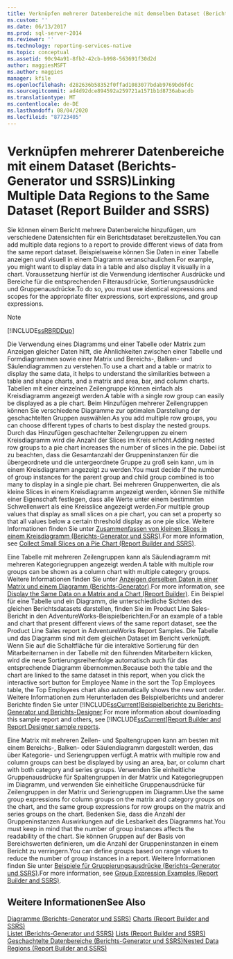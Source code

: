 ```yaml
---
title: Verknüpfen mehrerer Datenbereiche mit demselben Dataset (Berichts-Generator und SSRS) | Microsoft-Dokumentation
ms.custom: ''
ms.date: 06/13/2017
ms.prod: sql-server-2014
ms.reviewer: ''
ms.technology: reporting-services-native
ms.topic: conceptual
ms.assetid: 90c94a91-8fb2-42cb-b998-563691f30d2d
author: maggiesMSFT
ms.author: maggies
manager: kfile
ms.openlocfilehash: d282636b58352f0ffad1083077bdab9769bd6fdc
ms.sourcegitcommit: ad4d92dce894592a259721a1571b1d8736abacdb
ms.translationtype: MT
ms.contentlocale: de-DE
ms.lasthandoff: 08/04/2020
ms.locfileid: "87723405"
---
```

# <a name="linking-multiple-data-regions-to-the-same-dataset-report-builder-and-ssrs"></a><span data-ttu-id="8f7f5-102">Verknüpfen mehrerer Datenbereiche mit einem Dataset (Berichts-Generator und SSRS)</span><span class="sxs-lookup"><span data-stu-id="8f7f5-102">Linking Multiple Data Regions to the Same Dataset (Report Builder and SSRS)</span></span>
  <span data-ttu-id="8f7f5-103">Sie können einem Bericht mehrere Datenbereiche hinzufügen, um verschiedene Datensichten für ein Berichtsdataset bereitzustellen.</span><span class="sxs-lookup"><span data-stu-id="8f7f5-103">You can add multiple data regions to a report to provide different views of data from the same report dataset.</span></span> <span data-ttu-id="8f7f5-104">Beispielsweise können Sie Daten in einer Tabelle anzeigen und visuell in einem Diagramm veranschaulichen.</span><span class="sxs-lookup"><span data-stu-id="8f7f5-104">For example, you might want to display data in a table and also display it visually in a chart.</span></span> <span data-ttu-id="8f7f5-105">Voraussetzung hierfür ist die Verwendung identischer Ausdrücke und Bereiche für die entsprechenden Filterausdrücke, Sortierungsausdrücke und Gruppenausdrücke.</span><span class="sxs-lookup"><span data-stu-id="8f7f5-105">To do so, you must use identical expressions and scopes for the appropriate filter expressions, sort expressions, and group expressions.</span></span>  
  
> [!NOTE]  
>  [!INCLUDE[ssRBRDDup](../../includes/ssrbrddup-md.md)]  
  
 <span data-ttu-id="8f7f5-106">Die Verwendung eines Diagramms und einer Tabelle oder Matrix zum Anzeigen gleicher Daten hilft, die Ähnlichkeiten zwischen einer Tabelle und Formdiagrammen sowie einer Matrix und Bereichs-, Balken- und Säulendiagrammen zu verstehen.</span><span class="sxs-lookup"><span data-stu-id="8f7f5-106">To use a chart and a table or matrix to display the same data, it helps to understand the similarities between a table and shape charts, and a matrix and area, bar, and column charts.</span></span> <span data-ttu-id="8f7f5-107">Tabellen mit einer einzelnen Zeilengruppe können einfach als Kreisdiagramm angezeigt werden.</span><span class="sxs-lookup"><span data-stu-id="8f7f5-107">A table with a single row group can easily be displayed as a pie chart.</span></span> <span data-ttu-id="8f7f5-108">Beim Hinzufügen mehrerer Zeilengruppen können Sie verschiedene Diagramme zur optimalen Darstellung der geschachtelten Gruppen auswählen.</span><span class="sxs-lookup"><span data-stu-id="8f7f5-108">As you add multiple row groups, you can choose different types of charts to best display the nested groups.</span></span> <span data-ttu-id="8f7f5-109">Durch das Hinzufügen geschachtelter Zeilengruppen zu einem Kreisdiagramm wird die Anzahl der Slices im Kreis erhöht.</span><span class="sxs-lookup"><span data-stu-id="8f7f5-109">Adding nested row groups to a pie chart increases the number of slices in the pie.</span></span> <span data-ttu-id="8f7f5-110">Dabei ist zu beachten, dass die Gesamtanzahl der Gruppeninstanzen für die übergeordnete und die untergeordnete Gruppe zu groß sein kann, um in einem Kreisdiagramm angezeigt zu werden.</span><span class="sxs-lookup"><span data-stu-id="8f7f5-110">You must decide if the number of group instances for the parent group and child group combined is too many to display in a single pie chart.</span></span> <span data-ttu-id="8f7f5-111">Bei mehreren Gruppenwerten, die als kleine Slices in einem Kreisdiagramm angezeigt werden, können Sie mithilfe einer Eigenschaft festlegen, dass alle Werte unter einem bestimmten Schwellenwert als eine Kreisslice angezeigt werden.</span><span class="sxs-lookup"><span data-stu-id="8f7f5-111">For multiple group values that display as small slices on a pie chart, you can set a property so that all values below a certain threshold display as one pie slice.</span></span> <span data-ttu-id="8f7f5-112">Weitere Informationen finden Sie unter [Zusammenfassen von kleinen Slices in einem Kreisdiagramm &#40;Berichts-Generator und SSRS&#41;](collect-small-slices-on-a-pie-chart-report-builder-and-ssrs.md).</span><span class="sxs-lookup"><span data-stu-id="8f7f5-112">For more information, see [Collect Small Slices on a Pie Chart &#40;Report Builder and SSRS&#41;](collect-small-slices-on-a-pie-chart-report-builder-and-ssrs.md).</span></span>  
  
 <span data-ttu-id="8f7f5-113">Eine Tabelle mit mehreren Zeilengruppen kann als Säulendiagramm mit mehreren Kategoriegruppen angezeigt werden.</span><span class="sxs-lookup"><span data-stu-id="8f7f5-113">A table with multiple row groups can be shown as a column chart with multiple category groups.</span></span> <span data-ttu-id="8f7f5-114">Weitere Informationen finden Sie unter [Anzeigen derselben Daten in einer Matrix und einem Diagramm &#40;Berichts-Generator&#41;](display-the-same-data-on-a-matrix-and-a-chart-report-builder.md).</span><span class="sxs-lookup"><span data-stu-id="8f7f5-114">For more information, see [Display the Same Data on a Matrix and a Chart &#40;Report Builder&#41;](display-the-same-data-on-a-matrix-and-a-chart-report-builder.md).</span></span> <span data-ttu-id="8f7f5-115">Ein Beispiel für eine Tabelle und ein Diagramm, die unterschiedliche Sichten des gleichen Berichtsdatasets darstellen, finden Sie im Product Line Sales-Bericht in den AdventureWorks-Beispielberichten.</span><span class="sxs-lookup"><span data-stu-id="8f7f5-115">For an example of a table and chart that present different views of the same report dataset, see the Product Line Sales report in AdventureWorks Report Samples.</span></span> <span data-ttu-id="8f7f5-116">Die Tabelle und das Diagramm sind mit dem gleichen Dataset im Bericht verknüpft. Wenn Sie auf die Schaltfläche für die interaktive Sortierung für den Mitarbeiternamen in der Tabelle mit den führenden Mitarbeitern klicken, wird die neue Sortierungsreihenfolge automatisch auch für das entsprechende Diagramm übernommen.</span><span class="sxs-lookup"><span data-stu-id="8f7f5-116">Because both the table and the chart are linked to the same dataset in this report, when you click the interactive sort button for Employee Name in the sort the Top Employees table, the Top Employees chart also automatically shows the new sort order.</span></span> <span data-ttu-id="8f7f5-117">Weitere Informationen zum Herunterladen des Beispielberichts und anderer Berichte finden Sie unter [!INCLUDE[ssCurrent](../../includes/sscurrent-md.md)][Beispielberichte zu Berichts-Generator und Berichts-Designer](https://go.microsoft.com/fwlink/?LinkId=198283).</span><span class="sxs-lookup"><span data-stu-id="8f7f5-117">For more information about downloading this sample report and others, see [!INCLUDE[ssCurrent](../../includes/sscurrent-md.md)][Report Builder and Report Designer sample reports](https://go.microsoft.com/fwlink/?LinkId=198283).</span></span>  
  
 <span data-ttu-id="8f7f5-118">Eine Matrix mit mehreren Zeilen- und Spaltengruppen kann am besten mit einem Bereichs-, Balken- oder Säulendiagramm dargestellt werden, das über Kategorie- und Seriengruppen verfügt.</span><span class="sxs-lookup"><span data-stu-id="8f7f5-118">A matrix with multiple row and column groups can best be displayed by using an area, bar, or column chart with both category and series groups.</span></span> <span data-ttu-id="8f7f5-119">Verwenden Sie einheitliche Gruppenausdrücke für Spaltengruppen in der Matrix und Kategoriegruppen im Diagramm, und verwenden Sie einheitliche Gruppenausdrücke für Zeilengruppen in der Matrix und Seriengruppen im Diagramm.</span><span class="sxs-lookup"><span data-stu-id="8f7f5-119">Use the same group expressions for column groups on the matrix and category groups on the chart, and the same group expressions for row groups on the matrix and series groups on the chart.</span></span> <span data-ttu-id="8f7f5-120">Bedenken Sie, dass die Anzahl der Gruppeninstanzen Auswirkungen auf die Lesbarkeit des Diagramms hat.</span><span class="sxs-lookup"><span data-stu-id="8f7f5-120">You must keep in mind that the number of group instances affects the readability of the chart.</span></span> <span data-ttu-id="8f7f5-121">Sie können Gruppen auf der Basis von Bereichswerten definieren, um die Anzahl der Gruppeninstanzen in einem Bericht zu verringern.</span><span class="sxs-lookup"><span data-stu-id="8f7f5-121">You can define groups based on range values to reduce the number of group instances in a report.</span></span> <span data-ttu-id="8f7f5-122">Weitere Informationen finden Sie unter [Beispiele für Gruppierungsausdrücke &#40;Berichts-Generator und SSRS&#41;](expression-examples-report-builder-and-ssrs.md).</span><span class="sxs-lookup"><span data-stu-id="8f7f5-122">For more information, see [Group Expression Examples &#40;Report Builder and SSRS&#41;](expression-examples-report-builder-and-ssrs.md).</span></span>  
  
## <a name="see-also"></a><span data-ttu-id="8f7f5-123">Weitere Informationen</span><span class="sxs-lookup"><span data-stu-id="8f7f5-123">See Also</span></span>  
 <span data-ttu-id="8f7f5-124">[Diagramme &#40;Berichts-Generator und SSRS&#41;](charts-report-builder-and-ssrs.md) </span><span class="sxs-lookup"><span data-stu-id="8f7f5-124">[Charts &#40;Report Builder and SSRS&#41;](charts-report-builder-and-ssrs.md) </span></span>  
 <span data-ttu-id="8f7f5-125">[Listet &#40;Berichts-Generator und SSRS&#41;](tables-matrices-and-lists-report-builder-and-ssrs.md) </span><span class="sxs-lookup"><span data-stu-id="8f7f5-125">[Lists &#40;Report Builder and SSRS&#41;](tables-matrices-and-lists-report-builder-and-ssrs.md) </span></span>  
 [<span data-ttu-id="8f7f5-126">Geschachtelte Datenbereiche &#40;Berichts-Generator und SSRS&#41;</span><span class="sxs-lookup"><span data-stu-id="8f7f5-126">Nested Data Regions &#40;Report Builder and SSRS&#41;</span></span>](nested-data-regions-report-builder-and-ssrs.md)  
  
  
